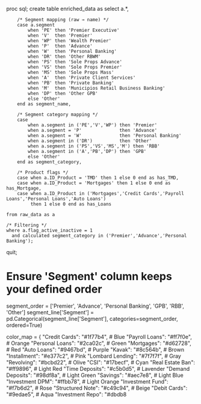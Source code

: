 proc sql;
    create table enriched_data as
    select 
        a.*,

        /* Segment mapping (raw → name) */
        case a.segment
            when 'PE' then 'Premier Executive'
            when 'V'  then 'Premier'
            when 'WP' then 'Wealth Premier'
            when 'P'  then 'Advance'
            when 'W'  then 'Personal Banking'
            when 'DR' then 'Other RBWM'
            when 'PS' then 'Sole Props Advance'
            when 'VS' then 'Sole Props Premier'
            when 'MS' then 'Sole Props Mass'
            when 'A'  then 'Private Client Services'
            when 'PB' then 'Private Banking'
            when 'M'  then 'Municipios Retail Business Banking'
            when 'DP' then 'Other GPB'
            else 'Other'
        end as segment_name,

        /* Segment category mapping */
        case 
            when a.segment in ('PE','V','WP') then 'Premier'
            when a.segment = 'P'              then 'Advance'
            when a.segment = 'W'              then 'Personal Banking'
            when a.segment in ('DR')          then 'Other'
            when a.segment in ('PS','VS','MS','M') then 'RBB'
            when a.segment in ('A','PB','DP') then 'GPB'
            else 'Other'
        end as segment_category,

        /* Product flags */
        case when a.ID_Product = 'TMD' then 1 else 0 end as has_TMD,
        case when a.ID_Product = 'Mortgages' then 1 else 0 end as has_Mortgage,
        case when a.ID_Product in ('Mortgages','Credit Cards','Payroll Loans','Personal Loans','Auto Loans')
             then 1 else 0 end as has_Loans

    from raw_data as a

    /* Filtering */
    where a.flag_active_inactive = 1
      and calculated segment_category in ('Premier','Advance','Personal Banking');
quit;


# Ensure 'Segment' column keeps your defined order
segment_order = ['Premier', 'Advance', 'Personal Banking', 'GPB', 'RBB', 'Other']
segment_line['Segment'] = pd.Categorical(segment_line['Segment'], 
                                         categories=segment_order, 
                                         ordered=True)


                                         




color_map = {
    "Credit Cards": "#1f77b4",       # Blue
    "Payroll Loans": "#ff7f0e",      # Orange
    "Personal Loans": "#2ca02c",     # Green
    "Mortgages": "#d62728",          # Red
    "Auto Loans": "#9467bd",         # Purple
    "Kavak": "#8c564b",              # Brown
    "Installment": "#e377c2",        # Pink
    "Lombard Lending": "#7f7f7f",    # Gray
    "Revolving": "#bcbd22",          # Olive
    "CSI": "#17becf",                # Cyan
    "Real Estate Ban": "#ff9896",    # Light Red
    "Time Deposits": "#c5b0d5",      # Lavender
    "Demand Deposits": "#98df8a",    # Light Green
    "Savings": "#aec7e8",            # Light Blue
    "Investment DPM": "#ffbb78",     # Light Orange
    "Investment Fund": "#f7b6d2",    # Rose
    "Structured Note": "#c49c94",    # Beige
    "Debit Cards": "#9edae5",        # Aqua
    "Investment Repo": "#dbdb8

